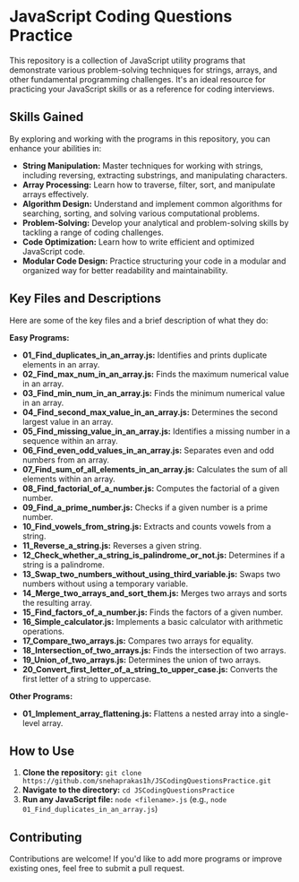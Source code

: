 # JavaScript Coding Questions Practice

This repository is a collection of JavaScript utility programs that demonstrate various problem-solving techniques for strings, arrays, and other fundamental programming challenges. It's an ideal resource for practicing your JavaScript skills or as a reference for coding interviews.

## Skills Gained

By exploring and working with the programs in this repository, you can enhance your abilities in:

- **String Manipulation:** Master techniques for working with strings, including reversing, extracting substrings, and manipulating characters.
- **Array Processing:** Learn how to traverse, filter, sort, and manipulate arrays effectively.
- **Algorithm Design:** Understand and implement common algorithms for searching, sorting, and solving various computational problems.
- **Problem-Solving:** Develop your analytical and problem-solving skills by tackling a range of coding challenges.
- **Code Optimization:** Learn how to write efficient and optimized JavaScript code.
- **Modular Code Design:** Practice structuring your code in a modular and organized way for better readability and maintainability.

## Key Files and Descriptions

Here are some of the key files and a brief description of what they do:

**Easy Programs:**

- **01_Find_duplicates_in_an_array.js:** Identifies and prints duplicate elements in an array.
- **02_Find_max_num_in_an_array.js:** Finds the maximum numerical value in an array.
- **03_Find_min_num_in_an_array.js:** Finds the minimum numerical value in an array.
- **04_Find_second_max_value_in_an_array.js:** Determines the second largest value in an array.
- **05_Find_missing_value_in_an_array.js:** Identifies a missing number in a sequence within an array.
- **06_Find_even_odd_values_in_an_array.js:** Separates even and odd numbers from an array.
- **07_Find_sum_of_all_elements_in_an_array.js:** Calculates the sum of all elements within an array.
- **08_Find_factorial_of_a_number.js:** Computes the factorial of a given number.
- **09_Find_a_prime_number.js:** Checks if a given number is a prime number.
- **10_Find_vowels_from_string.js:** Extracts and counts vowels from a string.
- **11_Reverse_a_string.js:** Reverses a given string.
- **12_Check_whether_a_string_is_palindrome_or_not.js:** Determines if a string is a palindrome.
- **13_Swap_two_numbers_without_using_third_variable.js:** Swaps two numbers without using a temporary variable.
- **14_Merge_two_arrays_and_sort_them.js:** Merges two arrays and sorts the resulting array.
- **15_Find_factors_of_a_number.js:** Finds the factors of a given number.
- **16_Simple_calculator.js:** Implements a basic calculator with arithmetic operations.
- **17_Compare_two_arrays.js:** Compares two arrays for equality.
- **18_Intersection_of_two_arrays.js:** Finds the intersection of two arrays.
- **19_Union_of_two_arrays.js:** Determines the union of two arrays.
- **20_Convert_first_letter_of_a_string_to_upper_case.js:** Converts the first letter of a string to uppercase.

**Other Programs:**

- **01_Implement_array_flattening.js:** Flattens a nested array into a single-level array.

## How to Use

1. **Clone the repository:** `git clone https://github.com/snehaprakas1h/JSCodingQuestionsPractice.git`
2. **Navigate to the directory:** `cd JSCodingQuestionsPractice`
3. **Run any JavaScript file:** `node <filename>.js` (e.g., `node 01_Find_duplicates_in_an_array.js`)

## Contributing

Contributions are welcome! If you'd like to add more programs or improve existing ones, feel free to submit a pull request.
